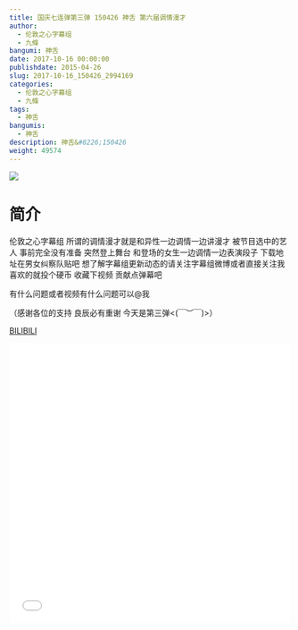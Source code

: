 ```yaml
---
title: 国庆七连弹第三弹 150426 神舌 第六届调情漫才
author: 
  - 伦敦之心字幕组
  - 九條
bangumi: 神舌
date: 2017-10-16 00:00:00
publishdate: 2015-04-26
slug: 2017-10-16_150426_2994169
categories: 
  - 伦敦之心字幕组
  - 九條
tags: 
  - 神舌
bangumis: 
  - 神舌
description: 神舌&#8226;150426
weight: 49574
---
```


![](https://i.imgur.com/ubj2TI3.jpg)

# 简介  
伦敦之心字幕组 所谓的调情漫才就是和异性一边调情一边讲漫才 被节目选中的艺人 事前完全没有准备 突然登上舞台 和登场的女生一边调情一边表演段子 下载地址在男女纠察队贴吧 想了解字幕组更新动态的请关注字幕组微博或者直接关注我 喜欢的就投个硬币 收藏下视频 贡献点弹幕吧


有什么问题或者视频有什么问题可以@我


（感谢各位的支持 良辰必有重谢 今天是第三弹&lt;(￣︶￣)&gt;）

  [BILIBILI](https://www.bilibili.com/video/av2994169/)


<div class="vcontainer">  <iframe class='video' src="//www.bilibili.com/blackboard/player.html?cid=4692626&aid=2994169" width="100%" height="500" frameborder="0" allowfullscreen="allowfullscreen"></iframe></div>
